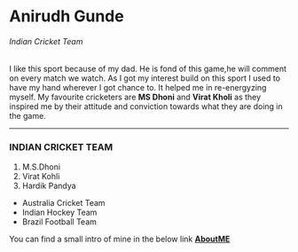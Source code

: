 # Anirudh Gunde
###### Indian Cricket Team

I like this sport because of my dad. He is fond of this game,he will comment on every match we watch. As I got my interest build on this sport I used to have my hand wherever I got chance to. It helped me in re-energyzing myself. My favourite cricketers are **MS Dhoni** and **Virat Kholi** as they inspired me by their attitude and conviction towards what they are doing in the game.

***
### INDIAN CRICKET TEAM
  1. M.S.Dhoni
  2. Virat Kohli
  3. Hardik Pandya

  - Australia Cricket Team
  - Indian Hockey Team
  - Brazil Football Team

  You can find a small intro of mine in the below link
  **[AboutME](AboutMe.md)** 
